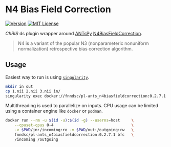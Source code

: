 # N4 Bias Field Correction

[![Version](https://img.shields.io/docker/v/fnndsc/pl-ants_n4biasfieldcorrection)](https://hub.docker.com/r/fnndsc/pl-ants_n4biasfieldcorrection/tags?page=1&ordering=last_updated)
[![MIT License](https://img.shields.io/github/license/FNNDSC/pl-ANTs_N4BiasFieldCorrection)](https://github.com/FNNDSC/pl-ANTs_N4BiasFieldCorrection/blob/master/LICENSE)

_ChRIS_ ds plugin wrapper around [ANTsPy](https://github.com/ANTsX/ANTsPy)
[N4BiasFieldCorrection](https://manpages.debian.org/testing/ants/N4BiasFieldCorrection.1.en.html).

> N4 is a variant of the popular N3 (nonparameteric nonuniform normalization)
> retrospective bias correction algorithm.

## Usage

Easiest way to run is using
[`singularity`](https://sylabs.io/singularity/).

```bash
mkdir in out
cp 1.nii 2.nii 3.nii in/
singularity exec docker://fnndsc/pl-ants_n4biasfieldcorrection:0.2.7.1 bfc in/ out/
```

Multithreading is used to parallelize on inputs.
CPU usage can be limited using a container engine like `docker` or `podman`.

```bash
docker run --rm -u $(id -u):$(id -g) --userns=host     \
    --cpuset-cpus 0-4                                  \
    -v $PWD/in:/incoming:ro -v $PWD/out:/outgoing:rw   \
    fnndsc/pl-ants_n4biasfieldcorrection:0.2.7.1 bfc   \
    /incoming /outgoing
```
